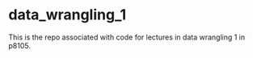 # data_wrangling_1

This is the repo associated with code for lectures in data wrangling 1 in p8105.
